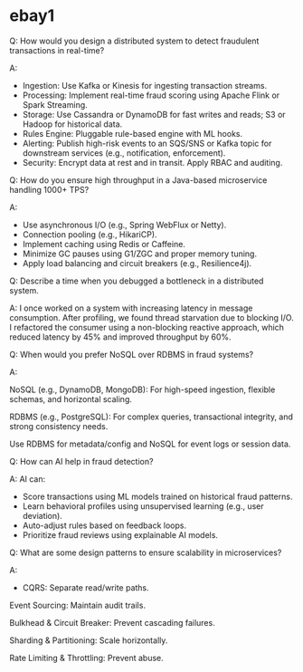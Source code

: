 ebay1
=====

Q: How would you design a distributed system to detect fraudulent transactions in real-time?

A:

- Ingestion: Use Kafka or Kinesis for ingesting transaction streams.
- Processing: Implement real-time fraud scoring using Apache Flink or Spark Streaming.
- Storage: Use Cassandra or DynamoDB for fast writes and reads; S3 or Hadoop for historical data.
- Rules Engine: Pluggable rule-based engine with ML hooks.
- Alerting: Publish high-risk events to an SQS/SNS or Kafka topic for downstream services (e.g., notification, enforcement).
- Security: Encrypt data at rest and in transit. Apply RBAC and auditing.

Q: How do you ensure high throughput in a Java-based microservice handling 1000+ TPS?

A:

- Use asynchronous I/O (e.g., Spring WebFlux or Netty).
- Connection pooling (e.g., HikariCP).
- Implement caching using Redis or Caffeine.
- Minimize GC pauses using G1/ZGC and proper memory tuning.
- Apply load balancing and circuit breakers (e.g., Resilience4j).

Q: Describe a time when you debugged a bottleneck in a distributed system.

A:
I once worked on a system with increasing latency in message consumption. After profiling, we found thread starvation due to blocking I/O. I refactored the consumer using a non-blocking reactive approach, which reduced latency by 45% and improved throughput by 60%.

Q: When would you prefer NoSQL over RDBMS in fraud systems?

A:

NoSQL (e.g., DynamoDB, MongoDB): For high-speed ingestion, flexible schemas, and horizontal scaling.

RDBMS (e.g., PostgreSQL): For complex queries, transactional integrity, and strong consistency needs.

Use RDBMS for metadata/config and NoSQL for event logs or session data.


Q: How can AI help in fraud detection?

A:
AI can:
- Score transactions using ML models trained on historical fraud patterns.
- Learn behavioral profiles using unsupervised learning (e.g., user deviation).
- Auto-adjust rules based on feedback loops.
- Prioritize fraud reviews using explainable AI models.

Q: What are some design patterns to ensure scalability in microservices?

A:

- CQRS: Separate read/write paths.

Event Sourcing: Maintain audit trails.

Bulkhead & Circuit Breaker: Prevent cascading failures.

Sharding & Partitioning: Scale horizontally.

Rate Limiting & Throttling: Prevent abuse.

